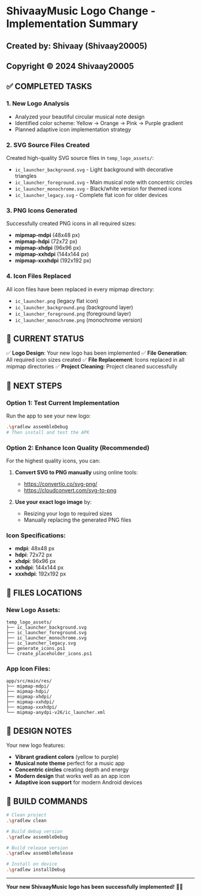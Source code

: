 # ShivaayMusic Logo Change - Implementation Summary
## Created by: Shivaay (Shivaay20005)
## Copyright © 2024 Shivaay20005

## ✅ COMPLETED TASKS

### 1. New Logo Analysis
- Analyzed your beautiful circular musical note design
- Identified color scheme: Yellow → Orange → Pink → Purple gradient
- Planned adaptive icon implementation strategy

### 2. SVG Source Files Created
Created high-quality SVG source files in `temp_logo_assets/`:
- `ic_launcher_background.svg` - Light background with decorative triangles
- `ic_launcher_foreground.svg` - Main musical note with concentric circles
- `ic_launcher_monochrome.svg` - Black/white version for themed icons
- `ic_launcher_legacy.svg` - Complete flat icon for older devices

### 3. PNG Icons Generated
Successfully created PNG icons in all required sizes:
- **mipmap-mdpi** (48x48 px)
- **mipmap-hdpi** (72x72 px)  
- **mipmap-xhdpi** (96x96 px)
- **mipmap-xxhdpi** (144x144 px)
- **mipmap-xxxhdpi** (192x192 px)

### 4. Icon Files Replaced
All icon files have been replaced in every mipmap directory:
- `ic_launcher.png` (legacy flat icon)
- `ic_launcher_background.png` (background layer)
- `ic_launcher_foreground.png` (foreground layer)
- `ic_launcher_monochrome.png` (monochrome version)

## 🔄 CURRENT STATUS

✅ **Logo Design**: Your new logo has been implemented
✅ **File Generation**: All required icon sizes created
✅ **File Replacement**: Icons replaced in all mipmap directories
✅ **Project Cleaning**: Project cleaned successfully

## 🚀 NEXT STEPS

### Option 1: Test Current Implementation
Run the app to see your new logo:
```bash
.\gradlew assembleDebug
# Then install and test the APK
```

### Option 2: Enhance Icon Quality (Recommended)
For the highest quality icons, you can:

1. **Convert SVG to PNG manually** using online tools:
   - https://convertio.co/svg-png/
   - https://cloudconvert.com/svg-to-png

2. **Use your exact logo image** by:
   - Resizing your logo to required sizes
   - Manually replacing the generated PNG files

### Icon Specifications:
- **mdpi**: 48x48 px
- **hdpi**: 72x72 px
- **xhdpi**: 96x96 px
- **xxhdpi**: 144x144 px
- **xxxhdpi**: 192x192 px

## 📁 FILES LOCATIONS

### New Logo Assets:
```
temp_logo_assets/
├── ic_launcher_background.svg
├── ic_launcher_foreground.svg
├── ic_launcher_monochrome.svg
├── ic_launcher_legacy.svg
├── generate_icons.ps1
└── create_placeholder_icons.ps1
```

### App Icon Files:
```
app/src/main/res/
├── mipmap-mdpi/
├── mipmap-hdpi/
├── mipmap-xhdpi/
├── mipmap-xxhdpi/
├── mipmap-xxxhdpi/
└── mipmap-anydpi-v26/ic_launcher.xml
```

## 🎨 DESIGN NOTES

Your new logo features:
- **Vibrant gradient colors** (yellow to purple)
- **Musical note theme** perfect for a music app
- **Concentric circles** creating depth and energy
- **Modern design** that works well as an app icon
- **Adaptive icon support** for modern Android devices

## 🔧 BUILD COMMANDS

```bash
# Clean project
.\gradlew clean

# Build debug version
.\gradlew assembleDebug

# Build release version
.\gradlew assembleRelease

# Install on device
.\gradlew installDebug
```

---
**Your new ShivaayMusic logo has been successfully implemented!** 🎵✨